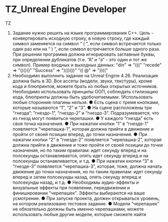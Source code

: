 # TZ_Unreal Engine Developer
 TZ


1) Задание нужно решить на языке программирования С++.
Цель - конвертировать исходную строку, в новую строку, где каждый символ заменяется на
символ
“ ( ”, если символ встречается только один раз или на “ ) “, если символ встречается больше
одного раза. При решении программа должна игнорировать заглавные буквы, при
определении дубликатов (т.е. “А” и “а” - это один и тот же символ).
Пример входных и выходных данных:
"din" => "((("
"recede" => "()()()"
"Success" => ")())())"
"(( @" => "))(("
2) Необходимо выполнить задание на Unreal Engine 4.26. Реализация должна быть в 3D. Все
ассеты (модели, звуки, текстуры), кроме кода и блюпринтов, можете брать из любых открытых
источников. Необходимо использовать принципы ООП, соблюдать стилизацию кода,
блюпринты должны быть удобочитаемыми.
!Использовать любые сторонние плагины нельзя.
● Есть сцена с тремя кнопками, которые называются “1”, “2” и “3”.
● На сцене расположены три “гнезда”: “гнездо-1”, “гнездо-2” и “гнездо-3”.
Подразумевается, что из гнезд могут появиться черепашки.
● У каждого “гнезда” есть своя точка назначения.
● При нажатии кнопки “1” в “гнезде-1” появляется “черепашка-1”, которая должна прийти
в движение и пройти от своей позиции вперед, до точки назначения.
● При нажатии кнопки “2” в “гнезде-2” появляется “черепашка-2”, которая должна прийти
в движение и тоже пройти от своей позиции до точки назначения, но по таким
правилам: идет секунду вперед и на полсекунды останавливается, опять идет секунду
вперед и на полсекунды останавливается, и т.д.
● При нажатии кнопки “3” в “гнезде-3” появляется “черепашка-3”, которая, тоже, должна
начать движение до точки назначения, но по таким правилам: идет секунду вперед и
затем полсекунды назад, опять секунду вперед и полсекунды назад, и т.д.
● Необходимы аудио-эффекты и визуальные эффекты при появлении, передвижении и
финишировании “черепашек”. Эффекты выбираются на ваше усмотрение.
● При запуске проекта, должен открываться уровень, на котором реализовано тестовое
задание.
● Модели “черепашек” не обязательно должны быть именно черепашками, можете
использовать любые другие модели, которые сможете найти